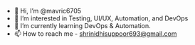 - 👋 Hi, I’m @mavric6705
- 👀 I’m interested in Testing, UI/UX, Automation, and DevOps 
- 🌱 I’m currently learning DevOps & Automation.
- 📫 How to reach me - shrinidhisuppoor693@gmail.com

<!---
mavric6705/mavric6705 is a ✨ special ✨ repository because its `README.md` (this file) appears on your GitHub profile.
You can click the Preview link to take a look at your changes.
--->
